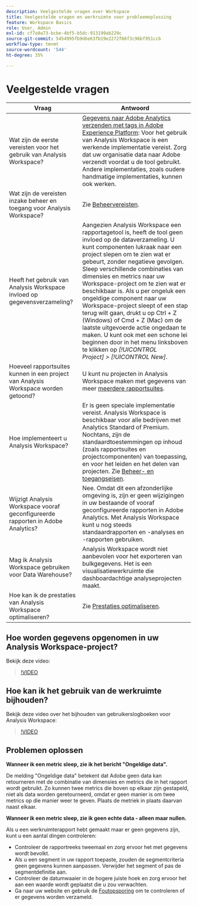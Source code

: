 ```yaml
---
description: Veelgestelde vragen over Workspace
title: Veelgestelde vragen en werkruimte voor probleemoplossing
feature: Workspace Basics
role: User, Admin
exl-id: cf7a9a73-bcbe-4bf5-b5dc-913199ab229c
source-git-commit: 5454995fb9d6e63fb19e2272f66f3c96bf951ccb
workflow-type: tm+mt
source-wordcount: '544'
ht-degree: 35%

---
```


# Veelgestelde vragen

| Vraag | Antwoord |
|--- |--- |
| Wat zijn de eerste vereisten voor het gebruik van Analysis Workspace? | [Gegevens naar Adobe Analytics verzenden met tags in Adobe Experience Platform](/help/implement/launch/validate-publish-prod.md): Voor het gebruik van Analysis Workspace is een werkende implementatie vereist. Zorg dat uw organisatie data naar Adobe verzendt voordat u de tool gebruikt. Andere implementaties, zoals oudere handmatige implementaties, kunnen ook werken. |
| Wat zijn de vereisten inzake beheer en toegang voor Analysis Workspace? | Zie [Beheervereisten](/help/analyze/analysis-workspace/workspace-faq/frequently-asked-questions-analysis-workspace.md). |
| Heeft het gebruik van Analysis Workspace invloed op gegevensverzameling? | Aangezien Analysis Workspace een rapportagetool is, heeft de tool geen invloed op de dataverzameling. U kunt componenten lukraak naar een project slepen om te zien wat er gebeurt, zonder negatieve gevolgen. Sleep verschillende combinaties van dimensies en metrics naar uw Workspace-project om te zien wat er beschikbaar is. Als u per ongeluk een ongeldige component naar uw Workspace-project sleept of een stap terug wilt gaan, drukt u op Ctrl + Z (Windows) of Cmd + Z (Mac) om de laatste uitgevoerde actie ongedaan te maken. U kunt ook met een schone lei beginnen door in het menu linksboven te klikken op *[!UICONTROL Project] > [!UICONTROL New]*. |
| Hoeveel rapportsuites kunnen in een project van Analysis Workspace worden getoond? | U kunt nu projecten in Analysis Workspace maken met gegevens van meer [meerdere rapportsuites](https://experienceleague.adobe.com/docs/analytics/analyze/analysis-workspace/build-workspace-project/multiple-report-suites.html). |
| Hoe implementeert u Analysis Workspace? | Er is geen speciale implementatie vereist. Analysis Workspace is beschikbaar voor alle bedrijven met Analytics Standard of Premium. Nochtans, zijn de standaardtoestemmingen op inhoud (zoals rapportsuites en projectcomponenten) van toepassing, en voor het leiden en het delen van projecten. Zie [Beheer- en toegangseisen](/help/analyze/analysis-workspace/workspace-faq/frequently-asked-questions-analysis-workspace.md). |
| Wijzigt Analysis Workspace vooraf geconfigureerde rapporten in Adobe Analytics? | Nee. Omdat dit een afzonderlijke omgeving is, zijn er geen wijzigingen in uw bestaande of vooraf geconfigureerde rapporten in Adobe Analytics. Met Analysis Workspace kunt u nog steeds standaardrapporten en -analyses en -rapporten gebruiken. |
| Mag ik Analysis Workspace gebruiken voor Data Warehouse? | Analysis Workspace wordt niet aanbevolen voor het exporteren van bulkgegevens. Het is een visualisatiewerkruimte die dashboardachtige analyseprojecten maakt. |
| Hoe kan ik de prestaties van Analysis Workspace optimaliseren? | Zie [Prestaties optimaliseren](/help/analyze/analysis-workspace/workspace-faq/optimizing-performance.md). |

## Hoe worden gegevens opgenomen in uw Analysis Workspace-project?

Bekijk deze video:

>[!VIDEO](https://video.tv.adobe.com/v/31072/?quality=12)

## Hoe kan ik het gebruik van de werkruimte bijhouden?

Bekijk deze video over het bijhouden van gebruikerslogboeken voor Analysis Workspace:

>[!VIDEO](https://video.tv.adobe.com/v/29768/?quality=12)

## Problemen oplossen

**Wanneer ik een metric sleep, zie ik het bericht &quot;Ongeldige data&quot;.**

De melding &quot;Ongeldige data&quot; betekent dat Adobe geen data kan retourneren met de combinatie van dimensies en metrics die in het rapport wordt gebruikt. Zo kunnen twee metrics die boven op elkaar zijn gestapeld, niet als data worden geretourneerd, omdat er geen manier is om twee metrics op die manier weer te geven. Plaats de metriek in plaats daarvan naast elkaar.

**Wanneer ik een metric sleep, zie ik geen echte data - alleen maar nullen.**

Als u een werkruimterapport hebt gemaakt maar er geen gegevens zijn, kunt u een aantal dingen controleren:

* Controleer de rapportreeks tweemaal en zorg ervoor het met gegevens wordt bevolkt.
* Als u een segment in uw rapport toepaste, zouden de segmentcriteria geen gegevens kunnen aanpassen. Verwijder het segment of pas de segmentdefinitie aan.
* Controleer de datumwaaier in de hogere juiste hoek en zorg ervoor het aan een waarde wordt geplaatst die u zou verwachten.
* Ga naar uw website en gebruik de [Foutopsporing](https://experienceleague.adobe.com/docs/debugger/using/experience-cloud-debugger.html) om te controleren of er gegevens worden verzameld.

